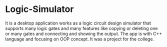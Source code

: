 # Logic-Simulator
It is a desktop application works as a logic circuit design simulator that supports many logic gates and many features like copying or deleting one or many gates and connecting and showing the output.
The app is with C++ language and focusing on OOP concept.
It was a project for the college.
